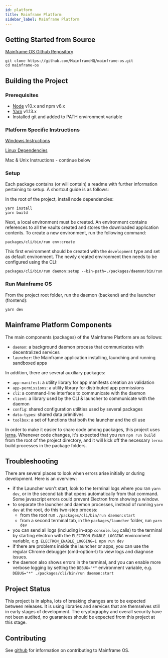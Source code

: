```yaml
---
id: platform
title: Mainframe Platform
sidebar_label: Mainframe Platform
---
```



## Getting Started from Source

[Mainframe OS Github Repository](https://github.com/MainframeHQ/mainframe-os)
```
git clone https://github.com/MainframeHQ/mainframe-os.git
cd mainframe-os
```



## Building the Project

### Prerequisites

- [Node](https://nodejs.org/en/) v10.x and npm v6.x
- [Yarn](https://yarnpkg.com/lang/en/docs/install/) v1.13.x
- Installed git and added to PATH environment variable

### Platform Specific Instructions

[Windows Instructions](windows.md)

[Linux Dependencies](unix.md)

Mac & Unix Instructions - continue below

### Setup

Each package contains (or will contain) a readme with further information pertaining to setup. A shortcut guide is as follows:

In the root of the project, install node dependencies:

```
yarn install
yarn build
```

Next, a local environment must be created. An environment contains references to all the vaults created and stores the downloaded application contents. To create a new environment, run the following command:

```
packages/cli/bin/run env:create
```

This first environment should be created with the `development` type and set as default environment.
The newly created environment then needs to be configured using the CLI:

```
packages/cli/bin/run daemon:setup --bin-path=./packages/daemon/bin/run
```

### Run Mainframe OS

From the project root folder, run the daemon (backend) and the launcher (frontend):

```
yarn dev
```



## Mainframe Platform Components

The main components (packages) of the Mainframe Platform are as follows:

- `daemon`: a background daemon process that communicates with decentralized services
- `launcher`: the Mainframe application installing, launching and running sandboxed apps

In addition, there are several auxiliary packages:

- `app-manifest`: a utility library for app manifests creation an validation
- `app-permissions`: a utility library for distributed app permissions
- `cli`: a command-line interface to communicate with the daemon
- `client`: a library used by the CLI & launcher to communicate with the daemon
- `config`: shared configuration utilities used by several packages
- `data-types`: shared data primitives
- `toolbox`: a set of functions that both the launcher and the cli use

In order to make it easier to share code among packages, this project uses [lerna](https://lernajs.io/). Whenever code changes, it's expected that you run `npm run build` from the root of the project directory, and it will kick off the necessary `lerna` build processes in the package folders.

## Troubleshooting

There are several places to look when errors arise initially or during development. Here is an overview:

- if the Launcher won't start, look to the terminal logs where you ran `yarn dev`, or in the second tab that opens automatically from that command. Some javascript errors could prevent Electron from showing a window.
- to separate the launcher and daemon processes, instead of running `yarn dev` at the root, do this two-step process:
    - from the root run `./packages/cli/bin/run daemon:start`
    - from a second terminal tab, in the `packages/launcher` folder, run `yarn dev`
- you can send all logs (including in-app `console.log` calls) to the terminal by starting electron with the `ELECTRON_ENABLE_LOGGING` environment variable, e.g. `ELECTRON_ENABLE_LOGGING=1 npm run dev`
- if there are problems inside the launcher or apps, you can use the regular Chrome debugger (cmd-option-I) to view logs and diagnose issues.
- the daemon also shows errors in the terminal, and you can enable more verbose logging by setting the `DEBUG="*"` environment variable, e.g. `DEBUG="*" ./packages/cli/bin/run daemon:start`

## Project Status

This project is in alpha, lots of breaking changes are to be expected between releases. It is using libraries and services that are themselves still in early stages of development. The cryptography and overall security have not been audited, no guarantees should be expected from this project at this stage.

## Contributing

See [github](https://github.com/MainframeHQ/mainframe-os/blob/master/contributing.md) for information on contributing to Mainframe OS.
